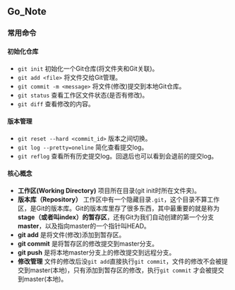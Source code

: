 ## Go_Note
### 常用命令
  #### 初始化仓库
  * `git init` 初始化一个Git仓库(将文件夹和Git关联)。  
  * `git add <file>` 将文件交给Git管理。  
  * `git commit -m <message>` 将文件(修改)提交到本地Git仓库。  
  * `git status` 查看工作区文件状态(是否有修改)。
  * `git diff` 查看修改的内容。
  #### 版本管理
  * `git reset --hard <commit_id>` 版本之间切换。
  * `git log --pretty=oneline` 简化查看提交log。
  * `git reflog` 查看所有历史提交log。回退后也可以看到会退前的提交log。
  #### 核心概念
  * **工作区(Working Directory)** 项目所在目录(git init时所在文件夹)。
  * **版本库（Repository）** 工作区中有一个隐藏目录`.git`，这个目录不算工作区，是Git的版本库。Git的版本库里存了很多东西，其中最重要的就是称为**stage（或者叫index）的暂存区**，还有Git为我们自动创建的第一个分支**master**，以及指向master的一个指针叫HEAD。  
  * **git add** 是将文件(修改)添加到暂存区。  
  * **git commit** 是将暂存区的修改提交到master分支。
  * **git push** 是将本地master分支上的修改提交到远程分支。
  * **修改管理** 文件的修改后没`git add`直接执行`git commit`，文件的修改不会被提交到master(本地)，只有添加到暂存区的修改，执行`git commit` 才会被提交到master(本地)。  
  

